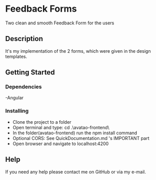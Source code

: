 # Feedback Forms

Two clean and smooth Feedback Form for the users

## Description

It's my implementation of the 2 forms, which were given in the design templates.


## Getting Started

### Dependencies

-Angular

### Installing

* Clone the project to a folder
* Open terminal and type: cd .\avatao-frontend\
* In the folder(avatao-frontend) run the npm install command
* Optional CORS: See QuickDocumentation.md 's IMPORTANT part
* Open browser and navigate to localhost:4200



## Help

If you need any help please contact me on GitHub or via my e-mail.

